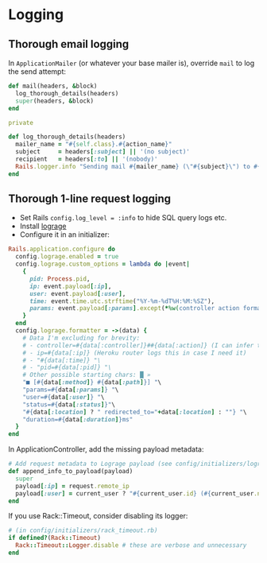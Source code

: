 # Logging


## Thorough email logging

In `ApplicationMailer` (or whatever your base mailer is), override `mail` to log the send attempt:

```ruby
def mail(headers, &block)
  log_thorough_details(headers)
  super(headers, &block)
end

private

def log_thorough_details(headers)
  mailer_name = "#{self.class}.#{action_name}"
  subject     = headers[:subject] || '(no subject)'
  recipient   = headers[:to] || '(nobody)'
  Rails.logger.info "Sending mail #{mailer_name} (\"#{subject}\") to #{recipient}"
end
```


## Thorough 1-line request logging

- Set Rails `config.log_level = :info` to hide SQL query logs etc.
- Install [lograge](https://github.com/roidrage/lograge)
- Configure it in an initializer:

```ruby
Rails.application.configure do
  config.lograge.enabled = true
  config.lograge.custom_options = lambda do |event|
    {
      pid: Process.pid,
      ip: event.payload[:ip],
      user: event.payload[:user],
      time: event.time.utc.strftime("%Y-%m-%dT%H:%M:%SZ"),
      params: event.payload[:params].except(*%w(controller action format id))
    }
  end
  config.lograge.formatter = ->(data) {
    # Data I'm excluding for brevity:
    # - controller=#{data[:controller]}##{data[:action]} (I can infer this)
    # - ip=#{data[:ip]} (Heroku router logs this in case I need it)
    # - "#{data[:time]} "\
    # - "pid=#{data[:pid]} "\
    # Other possible starting chars: █ »
    "■ [#{data[:method]} #{data[:path]}] "\
    "params=#{data[:params]} "\
    "user=#{data[:user]} "\
    "status=#{data[:status]}"\
    "#{data[:location] ? " redirected_to="+data[:location] : ""} "\
    "duration=#{data[:duration]}ms"
  }
end
```

In ApplicationController, add the missing payload metadata:

```ruby
# Add request metadata to Lograge payload (see config/initializers/lograge.rb)
def append_info_to_payload(payload)
  super
  payload[:ip] = request.remote_ip
  payload[:user] = current_user ? "#{current_user.id} (#{current_user.name})" : "none"
end
```

If you use Rack::Timeout, consider disabling its logger:

```ruby
# (in config/initializers/rack_timeout.rb)
if defined?(Rack::Timeout)
  Rack::Timeout::Logger.disable # these are verbose and unnecessary
end
```
